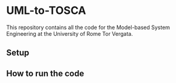 # UML-to-TOSCA

This repository contains all the code for the Model-based System Engineering at the University of Rome Tor Vergata. 

## Setup 

## How to run the code 
